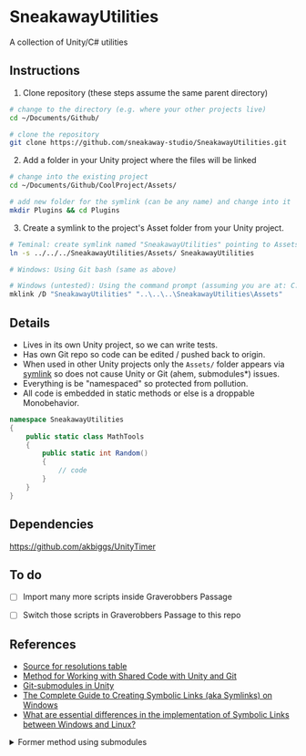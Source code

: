 
# SneakawayUtilities

A collection of Unity/C# utilities



## Instructions

1. Clone repository (these steps assume the same parent directory)

```bash
# change to the directory (e.g. where your other projects live)
cd ~/Documents/Github/

# clone the repository
git clone https://github.com/sneakaway-studio/SneakawayUtilities.git
```

2. Add a folder in your Unity project where the files will be linked

```bash
# change into the existing project
cd ~/Documents/Github/CoolProject/Assets/

# add new folder for the symlink (can be any name) and change into it
mkdir Plugins && cd Plugins
```

3. Create a symlink to the project's Asset folder from your Unity project.

```bash
# Teminal: create symlink named "SneakawayUtilities" pointing to Assets/
ln -s ../../../SneakawayUtilities/Assets/ SneakawayUtilities

# Windows: Using Git bash (same as above)

# Windows (untested): Using the command prompt (assuming you are at: C:\Users\<user>\Documents\GitHub\CoolProject\Assets\Plugins\
mklink /D "SneakawayUtilities" "..\..\..\SneakawayUtilities\Assets"
```




## Details

- Lives in its own Unity project, so we can write tests.
- Has own Git repo so code can be edited / pushed back to origin.
- When used in other Unity projects only the `Assets/` folder appears via [symlink](https://www.freecodecamp.org/news/symlink-tutorial-in-linux-how-to-create-and-remove-a-symbolic-link/) so does not cause Unity or Git (ahem, submodules*) issues.
- Everything is be "namespaced" so protected from pollution.
- All code is embedded in static methods or else is a droppable Monobehavior.

```cs
namespace SneakawayUtilities 
{
	public static class MathTools 
    {
		public static int Random()
        {
			// code
		}
	}
}
```





## Dependencies

https://github.com/akbiggs/UnityTimer


## To do

- [ ] Import many more scripts inside Graverobbers Passage
- [ ] Switch those scripts in Graverobbers Passage to this repo

 




## References

- [Source for resolutions table](https://github.com/omundy/learn-computing/blob/main/topics/displays.md)
- [Method for Working with Shared Code with Unity and Git](https://prime31.github.io/A-Method-for-Working-with-Shared-Code-with-Unity-and-Git/)
- [Git-submodules in Unity](https://cschnack.de/blog/2019/gitsubm/)
- [The Complete Guide to Creating Symbolic Links (aka Symlinks) on Windows](https://www.howtogeek.com/16226/complete-guide-to-symbolic-links-symlinks-on-windows-or-linux/)
- [What are essential differences in the implementation of Symbolic Links between Windows and Linux?](https://www.serveradminz.com/blog/essential-differences-implementation-symbolic-links-windows-linux/)












<details>
<summary>Former method using submodules</summary>


*Formerly I used Git Submodule to embed the repository in the parent repo but I found submodules (and SourceTree) to be way too complicated to use, and managing branches from all the separate projects was a pain. 


### Installation

The below steps cover two use cases:

1. The submodule ***is already installed*** (look in .gitmodules to confirm) in a "parent" project that you have cloned
2. You need to install this project as a ***new*** submodule inside a "parent" project


#### Option 1: Update the submodule already installed in your project

```bash
# confirm you are in the "parent" project root (e.g. cd ~/Documents/Github/CTS-Viz/)
cd ~/<project_root>
# update the submodule
git submodule update --init --recursive
```


#### Option 2a. Add the repository to the parent

```bash
# confirm you are in the "parent" project root (e.g. cd ~/Documents/Github/CTS-Viz/)
cd ~/<project_root>
# create a folder (for all submodules)
mkdir Submodules
# change into it
cd Submodules
# (optional) make sure GIT LFS is installed
git lfs install
# add the utilities (from remote) as a submodule of project (*Make sure you have read access to the repo or this will fail!*)
git submodule add https://github.com/sneakaway-studio/SneakawayUtilities SneakawayUtilities
```

^ This ensures the code is now shared in both project but tracked by git. However, because it is not inside /Assets then Unity doesn't actually import the code into the **proj**. So, we need to link the code...


#### Option 2b. Link the lib code

```bash
# change into the /Assets dir
cd ../Assets
# (if it doesn't exist) create a Plugins folder and cd into it
mkdir Plugins && cd Plugins
# create a symlink named "SneakawayUtilities" that links to **ASSETS** folder in lib
ln -s ../../Submodules/SneakawayUtilities/Assets/ SneakawayUtilities
```



### Editing the code

- You can create/edit/delete files in any of the following
	- `~/<project>/Submodules`
	- `~/<project>/Assets/Plugins`
	- `SneakawayUtilities/Assets/`
- Source control changes (keep in their own branches)
 	- Command line or Atom in `~/<project>/Submodules` => `<project-name>-edits`
 	- Github Desktop `SneakawayUtilities/` => `main`



## Extra submodule commands


### Move a submodule

```bash
git mv old/submod new/submod
```

### Remove a submodule

```bash
# 1. delete the submodule folder
# 2. delete lines in .gitmodules file pointing to the module
# 3. delete reference in .git folder
rm -rf  ../../.git/modules/Submodules/SneakawayUtilities
```


Add or update https://devconnected.com/how-to-add-and-update-git-submodules/


</details>


